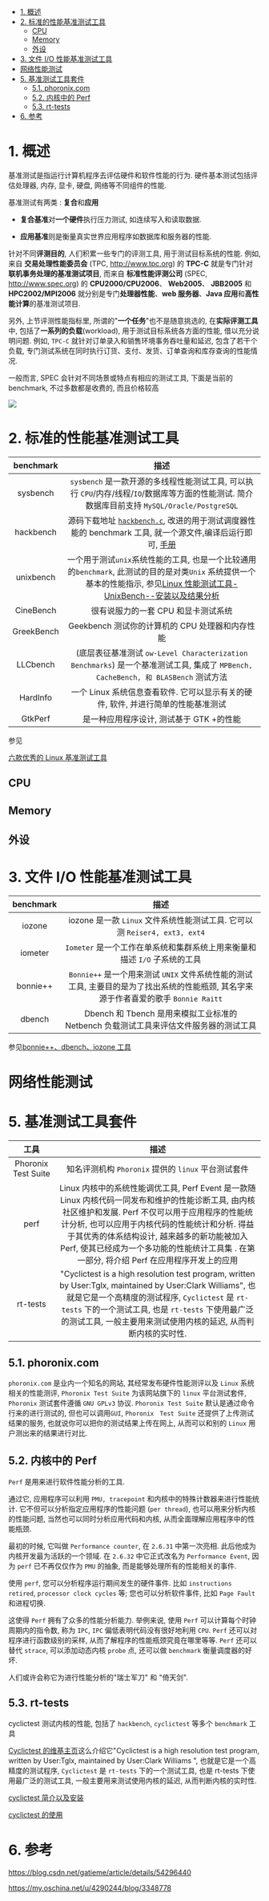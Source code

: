 

<!-- @import "[TOC]" {cmd="toc" depthFrom=1 depthTo=6 orderedList=false} -->

<!-- code_chunk_output -->

- [1. 概述](#1-概述)
- [2. 标准的性能基准测试工具](#2-标准的性能基准测试工具)
  - [CPU](#cpu)
  - [Memory](#memory)
  - [外设](#外设)
- [3. 文件 I/O 性能基准测试工具](#3-文件-io-性能基准测试工具)
- [网络性能测试](#网络性能测试)
- [5. 基准测试工具套件](#5-基准测试工具套件)
  - [5.1. phoronix.com](#51-phoronixcom)
  - [5.2. 内核中的 Perf](#52-内核中的-perf)
  - [5.3. rt-tests](#53-rt-tests)
- [6. 参考](#6-参考)

<!-- /code_chunk_output -->

# 1. 概述

基准测试是指运行计算机程序去评估硬件和软件性能的行为. 硬件基本测试包括评估处理器, 内存, 显卡, 硬盘, 网络等不同组件的性能.

基准测试有两类 : **复合**和**应用**

* **复合基准**对**一个硬件**执行压力测试, 如连续写入和读取数据.

* **应用基准**则是衡量真实世界应用程序如数据库和服务器的性能.

针对不同**评测目的**, 人们积累一些专门的评测工具, 用于测试目标系统的性能. 例如, 来自 **交易处理性能委员会** (TPC, http://www.tpc.org) 的 **TPC\-C** 就是专门针对 **联机事务处理的基准测试项目**, 而来自 **标准性能评测公司** (SPEC, http://www.spec.org) 的 **CPU2000/CPU2006**、 **Web2005**、 **JBB2005** 和 **HPC2002/MPI2006** 就分别是专门**处理器性能**、**web 服务器**、**Java 应用**和**高性能计算**的基准测试项目.

另外, 上节评测性能指标里, 所谓的"**一个任务**"也不是随意挑选的, 在**实际评测工具**中, 包括了**一系列的负载**(workload), 用于测试目标系统各方面的性能, 借以充分说明问题. 例如, `TPC-C` 就针对订单录入和销售环境事务吞吐量和延迟, 包含了若干个负载, 专门测试系统在同时执行订货、支付、发货、订单查询和库存查询的性能情况.

一般而言, SPEC 会针对不同场景或特点有相应的测试工具, 下面是当前的 benchmark, 不过多数都是收费的, 而且价格较高

![](./images/2019-05-11-16-07-20.png)

# 2. 标准的性能基准测试工具

| benchmark | 描述 |
|:---------:|:---:|
| sysbench | `sysbench` 是一款开源的多线程性能测试工具, 可以执行 `CPU`/内存/线程/`IO`/数据库等方面的性能测试. 简介数据库目前支持 `MySQL/Oracle/PostgreSQL` |
| hackbench | 源码下载地址 [`hackbench.c`](http://people.redhat.com/mingo/cfs-scheduler/tools/hackbench.c), 改进的用于测试调度器性能的 benchmark 工具, 就一个源文件,编译后运行即可, [手册](http://man.cx/hackbench) |
| unixbench | 一个用于测试`unix`系统性能的工具, 也是一个比较通用的`benchmark`, 此测试的目的是对类`Unix` 系统提供一个基本的性能指示, 参见[Linux 性能测试工具-UnixBench--安装以及结果分析](http://blog.csdn.net/gatieme/article/details/50912910) |
| CineBench | 很有说服力的一套 CPU 和显卡测试系统
| GreekBench | Geekbench 测试你的计算机的 CPU 处理器和内存性能 |
| LLCbench | (底层表征基准测试 `ow-Level Characterization Benchmarks`) 是一个基准测试工具, 集成了 `MPBench, CacheBench, 和 BLASBench` 测试方法 |
| HardInfo | 一个 Linux 系统信息查看软件. 它可以显示有关的硬件, 软件, 并进行简单的性能基准测试 |
| GtkPerf | 是一种应用程序设计, 测试基于 GTK +的性能 |

参见

[六款优秀的 Linux 基准测试工具](http://www.oschina.net/news/28468/6-linux-benchmark-tools)

## CPU


## Memory


## 外设


# 3. 文件 I/O 性能基准测试工具

| benchmark | 描述 |
|:---------:|:---:|
| iozone | iozone 是一款 `Linux` 文件系统性能测试工具. 它可以测 `Reiser4, ext3, ext4` |
| iometer | `Iometer` 是一个工作在单系统和集群系统上用来衡量和描述 `I/O` 子系统的工具 |
| bonnie++ | `Bonnie++` 是一个用来测试 `UNIX` 文件系统性能的测试工具, 主要目的是为了找出系统的性能瓶颈, 其名字来源于作者喜爱的歌手 `Bonnie Raitt` |
| dbench | Dbench 和 Tbench 是用来模拟工业标准的 Netbench 负载测试工具来评估文件服务器的测试工具 |

参见[bonnie++、dbench、iozone 工具](http://blog.csdn.net/adaptiver/article/details/7013150)

# 网络性能测试

# 5. 基准测试工具套件

| 工具 | 描述 |
|:---:|:----:|
| Phoronix Test Suite | 知名评测机构 `Phoronix` 提供的 `linux` 平台测试套件 |
| perf | Linux 内核中的系统性能调优工具, Perf Event 是一款随 Linux 内核代码一同发布和维护的性能诊断工具, 由内核社区维护和发展. Perf 不仅可以用于应用程序的性能统计分析, 也可以应用于内核代码的性能统计和分析. 得益于其优秀的体系结构设计, 越来越多的新功能被加入 Perf, 使其已经成为一个多功能的性能统计工具集 . 在第一部分, 将介绍 Perf 在应用程序开发上的应用 |
| rt-tests | "Cyclictest is a high resolution test program, written by User:Tglx, maintained by User:Clark Williams", 也就是它是一个高精度的测试程序, `Cyclictest` 是 `rt-tests` 下的一个测试工具, 也是 `rt-tests` 下使用最广泛的测试工具, 一般主要用来测试使用内核的延迟, 从而判断内核的实时性. |

## 5.1. phoronix.com

`phoronix.com` 是业内一个知名的网站, 其经常发布硬件性能测评以及 `Linux` 系统相关的性能测评, `Phoronix Test Suite` 为该网站旗下的 `linux` 平台测试套件, `Phoronix` 测试套件遵循 `GNU GPLv3` 协议. `Phoronix Test Suite` 默认是通过命令行来的进行测试的, 但也可以调用`GUI`, `Phoronix　Test Suite` 还提供了上传测试结果的服务, 也就说你可以把你的测试结果上传在网上, 从而可以和别的 `Linux` 用户测出来的结果进行对比.

## 5.2. 内核中的 Perf

`Perf` 是用来进行软件性能分析的工具.

通过它, 应用程序可以利用 `PMU, tracepoint` 和内核中的特殊计数器来进行性能统计. 它不但可以分析指定应用程序的性能问题 (`per thread`), 也可以用来分析内核的性能问题, 当然也可以同时分析应用代码和内核, 从而全面理解应用程序中的性能瓶颈.

最初的时候, 它叫做 `Performance counter`, 在 `2.6.31` 中第一次亮相. 此后他成为内核开发最为活跃的一个领域. 在 `2.6.32` 中它正式改名为 `Performance Event`, 因为 `perf` 已不再仅仅作为 `PMU` 的抽象, 而是能够处理所有的性能相关的事件.

使用 `perf`, 您可以分析程序运行期间发生的硬件事件. 比如 `instructions retired`, `processor clock cycles` 等; 您也可以分析软件事件, 比如 `Page Fault` 和进程切换.

这使得 `Perf` 拥有了众多的性能分析能力. 举例来说, 使用 `Perf` 可以计算每个时钟周期内的指令数, 称为 `IPC`, `IPC` 偏低表明代码没有很好地利用 `CPU`. `Perf` 还可以对程序进行函数级别的采样, 从而了解程序的性能瓶颈究竟在哪里等等. `Perf` 还可以替代 `strace`, 可以添加动态内核 `probe` 点, 还可以做 `benchmark` 衡量调度器的好坏.

人们或许会称它为进行性能分析的"瑞士军刀" 和 "倚天剑".

## 5.3. rt-tests

cyclictest 测试内核的性能, 包括了 `hackbench`, `cyclictest` 等多个 `benchmark` 工具

[Cyclictest 的维基主页](https://rt.wiki.kernel.org/index.php/Cyclictest)这么介绍它"Cyclictest is a high resolution test program, written by User:Tglx, maintained by User:Clark Williams ", 也就是它是一个高精度的测试程序, `Cyclictest` 是 `rt-tests` 下的一个测试工具, 也是 rt-tests 下使用最广泛的测试工具, 一般主要用来测试使用内核的延迟, 从而判断内核的实时性.

[cyclictest 简介以及安装](http://blog.csdn.net/longerzone/article/details/16897655)

[cyclictest 的使用](http://blog.csdn.net/ganggexiongqi/article/details/5841347)

# 6. 参考

https://blog.csdn.net/gatieme/article/details/54296440

https://my.oschina.net/u/4290244/blog/3348778


